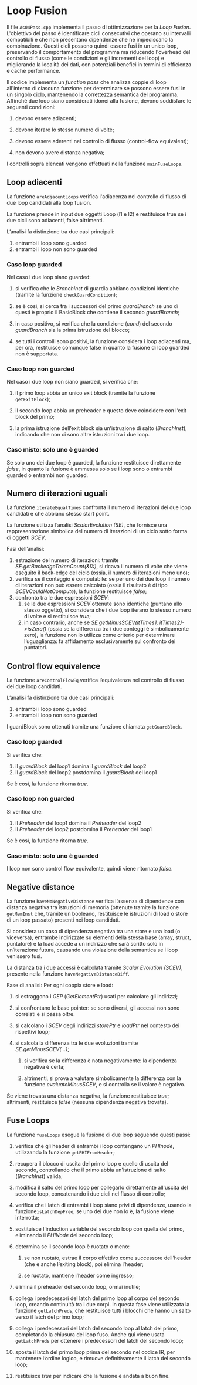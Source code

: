 # Loop Fusion
Il file `As04Pass.cpp` implementa il passo di ottimizzazione per la *Loop Fusion*.
L'obiettivo del passo è identificare cicli consecutivi che operano su intervalli compatibili e che non presentano dipendenze che ne impediscano la combinazione.
Questi cicli possono quindi essere fusi in un unico loop, preservando il comportamento del programma ma riducendo l'overhead del controllo di flusso (come le condizioni e gli incrementi del loop) e migliorando la località dei dati, con potenziali benefici in termini di efficienza e cache performance.

Il codice implementa un *function pass* che analizza coppie di loop all'interno di ciascuna funzione per determinare se possono essere fusi in un singolo ciclo, mantenendo la correttezza semantica del programma.
Affinché due loop siano considerati idonei alla fusione, devono soddisfare le seguenti condizioni:

1. devono essere adiacenti;

2. devono iterare lo stesso numero di volte;

3. devono essere aderenti nel controllo di flusso (control-flow equivalent);

4. non devono avere distanza negativa;

I controlli sopra elencati vengono effettuati nella funzione `mainFuseLoops`.

## Loop adiacenti
La funzione `areAdjacentLoops` verifica l'adiacenza nel controllo di flusso di due loop candidati alla loop fusion.

La funzione prende in input due oggetti Loop (l1 e l2) e restituisce true se i due cicli sono adiacenti, false altrimenti.

L’analisi fa distinzione tra due casi principali:

1. entrambi i loop sono guarded
2. entrambi i loop non sono guarded

### Caso loop guarded
Nel caso i due loop siano guarded:
1. si verifica che le *BranchInst* di guardia abbiano condizioni identiche (tramite la funzione `checkGuardCondition`);

2. se è così, si cerca tra i successori del primo *guardBranch* se uno di questi è proprio il BasicBlock che contiene il secondo *guardBranch*;

3. in caso positivo, si verifica che la condizione (*cond*) del secondo *guardBranch* sia la prima istruzione del blocco;

4. se tutti i controlli sono positivi, la funzione considera i loop adiacenti ma, per ora, restituisce comunque false in quanto la fusione di loop guarded non è supportata.

### Caso loop non guarded
Nel caso i due loop non siano guarded, si verifica che:

1. il primo loop abbia un unico exit block (tramite la funzione `getExitBlock`);

2. il secondo loop abbia un preheader e questo deve coincidere con l’exit block del primo;

3. la prima istruzione dell’exit block sia un’istruzione di salto (*BranchInst*), indicando che non ci sono altre istruzioni tra i due loop.

### Caso misto: solo uno è guarded
Se solo uno dei due loop è guarded, la funzione restituisce direttamente *false*, in quanto la fusione è ammessa solo se i loop sono o entrambi guarded o entrambi non guarded.

## Numero di iterazioni uguali
La funzione `iterateEqualTimes` confronta il numero di iterazioni dei due loop candidati e che abbiano stesso start point.

La funzione utilizza l’analisi *ScalarEvolution (SE)*, che fornisce una rappresentazione simbolica del numero di iterazioni di un ciclo sotto forma di oggetti *SCEV*.

Fasi dell’analisi:
1. estrazione del numero di iterazioni: tramite *SE.getBackedgeTakenCount(&lX)*, si ricava il numero di volte che viene eseguito il back-edge del ciclo (ossia, il numero di iterazioni meno uno);
2. verifica se il conteggio è computabile: se per uno dei due loop il numero di iterazioni non può essere calcolato (ossia il risultato è di tipo *SCEVCouldNotCompute*), la funzione restituisce *false*;
3. confronto tra le due espressioni *SCEV*: 
    1. se le due espressioni *SCEV* ottenute sono identiche (puntano allo stesso oggetto), si considera che i due loop iterano lo stesso numero di volte e si restituisce *true*;
    2. in caso contrario, anche se *SE.getMinusSCEV(itTimes1, itTimes2)->isZero()* (ossia se la differenza tra i due conteggi è simbolicamente zero), la funzione non lo utilizza come criterio per determinare l’uguaglianza: fa affidamento esclusivamente sul confronto dei puntatori.

## Control flow equivalence
La funzione `areControlFlowEq` verifica l’equivalenza nel controllo di flusso dei due loop candidati.

L’analisi fa distinzione tra due casi principali:

1. entrambi i loop sono guarded
2. entrambi i loop non sono guarded

I guardBlock sono ottenuti tramite una funzione chiamata `getGuardBlock`.

### Caso loop guarded
Si verifica che:
1. il *guardBlock* del loop1 domina il *guardBlock* del loop2
2. il *guardBlock* del loop2 postdomina il *guardBlock* del loop1

Se è così, la funzione ritorna *true*.

### Caso loop non guarded
Si verifica che:
1. il *Preheader* del loop1 domina il *Preheader* del loop2
2. il *Preheader* del loop2 postdomina il *Preheader* del loop1

Se è così, la funzione ritorna *true*.

### Caso misto: solo uno è guarded
I loop non sono control flow equivalente, quindi viene ritornato *false*.

## Negative distance
La funzione `haveNoNegativeDistance` verifica l’assenza di dipendenze con distanza negativa tra istruzioni di memoria (ottenute tramite la funzione `getMemInst` che, tramite un booleano, restituisce le istruzioni di load o store di un loop passato) presenti nei loop candidati.

Si considera un caso di dipendenza negativa tra una store e una load (o viceversa), entrambe indirizzate su elementi della stessa base (array, struct, puntatore) e la load accede a un indirizzo che sarà scritto solo in un’iterazione futura, causando una violazione della semantica se i loop venissero fusi.

La distanza tra i due accessi è calcolata tramite *Scalar Evolution (SCEV)*, presente nella funzione `haveNegativeDistanceDiff`.

Fase di analisi: Per ogni coppia store e load:

1. si estraggono i *GEP* (*GetElementPtr*) usati per calcolare gli indirizzi;

2. si confrontano le base pointer: se sono diversi, gli accessi non sono correlati e si passa oltre.

3. si calcolano i *SCEV* degli indirizzi *storePtr* e *loadPtr* nel contesto dei rispettivi loop;

4. si calcola la differenza tra le due evoluzioni tramite *SE.getMinusSCEV(...)*;

    1. si verifica se la differenza è nota negativamente: la dipendenza negativa è certa;
    
    2. altrimenti, si prova a valutare simbolicamente la differenza con la funzione *evaluateMinusSCEV*, e si controlla se il valore è negativo.

Se viene trovata una distanza negativa, la funzione restituisce *true*; altrimenti, restituisce *false* (nessuna dipendenza negativa trovata).

## Fuse Loops
La funzione `fuseLoops` esegue la fusione di due loop seguendo questi passi:

1. verifica che gli header di entrambi i loop contengano un *PHInode*, utilizzando la funzione `getPHIFromHeader`;

2. recupera il blocco di uscita del primo loop e quello di uscita del secondo, controllando che il primo abbia un'istruzione di salto (*BranchInst*) valida;

3. modifica il salto del primo loop per collegarlo direttamente all'uscita del secondo loop, concatenando i due cicli nel flusso di controllo;

4. verifica che i latch di entrambi i loop siano privi di dipendenze, usando la funzione`isLatchDepFree`; se uno dei due non lo è, la fusione viene interrotta;

5. sostituisce l'induction variable del secondo loop con quella del primo, eliminando il *PHINode* del secondo loop;

6. determina se il secondo loop è ruotato o meno:

    1. se non ruotato, estrae il corpo effettivo come successore dell’header (che è anche l’exiting block), poi elimina l’header;
    
    2. se ruotato, mantiene l’header come ingresso;

7. elimina il preheader del secondo loop, ormai inutile;

8. collega i predecessori del latch del primo loop al corpo del secondo loop, creando continuità tra i due corpi. In questa fase viene utilizzata la funzione `getLatchPreds`, che restituisce tutti i blocchi che hanno un salto verso il latch del primo loop;

9. collega i predecessori del latch del secondo loop al latch del primo, completando la chiusura del loop fuso. Anche qui viene usata `getLatchPreds` per ottenere i predecessori del latch del secondo loop;

10. sposta il latch del primo loop prima del secondo nel codice IR, per mantenere l’ordine logico, e rimuove definitivamente il latch del secondo loop;

11. restituisce *true* per indicare che la fusione è andata a buon fine.